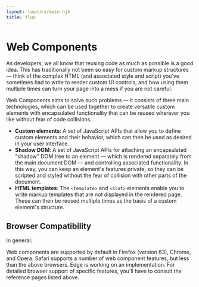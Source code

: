 ```yaml
---
layout: layouts/main.njk
title: fluo
---
```


# Web Components

As developers, we all know that reusing code as much as possible is a good idea. This has traditionally not been so easy for custom markup structures — think of the complex HTML (and associated style and script) you've sometimes had to write to render custom UI controls, and how using them multiple times can turn your page into a mess if you are not careful.

Web Components aims to solve such problems — it consists of three main technologies, which can be used together to create versatile custom elements with encapsulated functionality that can be reused wherever you like without fear of code collisions.

- **Custom elements**: A set of JavaScript APIs that allow you to define custom elements and their behavior, which can then be used as desired in your user interface.
- **Shadow DOM**: A set of JavaScript APIs for attaching an encapsulated "shadow" DOM tree to an element — which is rendered separately from the main document DOM — and controlling associated functionality. In this way, you can keep an element's features private, so they can be scripted and styled without the fear of collision with other parts of the document.
- **HTML templates**: The `<template>` and `<slot>` elements enable you to write markup templates that are not displayed in the rendered page. These can then be reused multiple times as the basis of a custom element's structure.

## Browser Compatibility

In general:

Web components are supported by default in Firefox (version 63), Chrome, and Opera.
Safari supports a number of web component features, but less than the above browsers.
Edge is working on an implementation.
For detailed browser support of specific features, you'll have to consult the reference pages listed above.

